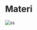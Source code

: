 # Materi
![ss]("https://raw.githubusercontent.com/Tnembull01/Kuliaaah/master/Semester%203/Materi%20JARKOM/konsep-jaringan-komputer.jpg")
